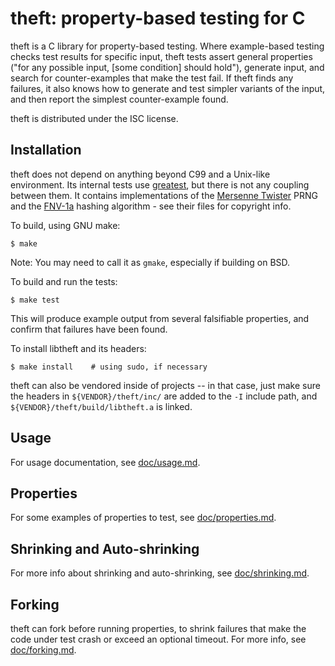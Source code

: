 # theft: property-based testing for C

theft is a C library for property-based testing. Where example-based
testing checks test results for specific input, theft tests assert
general properties ("for any possible input, [some condition] should
hold"), generate input, and search for counter-examples that make the
test fail. If theft finds any failures, it also knows how to generate
and test simpler variants of the input, and then report the simplest
counter-example found.

theft is distributed under the ISC license.


## Installation

theft does not depend on anything beyond C99 and a Unix-like
environment. Its internal tests use [greatest][], but there is not any
coupling between them. It contains implementations of the
[Mersenne Twister][mt] PRNG and the [FNV-1a][fnv] hashing algorithm -
see their files for copyright info.

[greatest]: https://github.com/silentbicycle/greatest
[mt]: http://www.math.sci.hiroshima-u.ac.jp/~m-mat/MT/emt.html
[fnv]: http://www.isthe.com/chongo/tech/comp/fnv/


To build, using GNU make:

    $ make

Note: You may need to call it as `gmake`, especially if building on BSD.

To build and run the tests:

    $ make test

This will produce example output from several falsifiable properties,
and confirm that failures have been found.

To install libtheft and its headers:

    $ make install    # using sudo, if necessary

theft can also be vendored inside of projects -- in that case, just make
sure the headers in `${VENDOR}/theft/inc/` are added to the `-I` include
path, and `${VENDOR}/theft/build/libtheft.a` is linked.


## Usage

For usage documentation, see [doc/usage.md](doc/usage.md).


## Properties

For some examples of properties to test, see
[doc/properties.md](doc/properties.md).


## Shrinking and Auto-shrinking

For more info about shrinking and auto-shrinking, see
[doc/shrinking.md](doc/shrinking.md).


## Forking

theft can fork before running properties, to shrink failures that make
the code under test crash or exceed an optional timeout. For more info,
see [doc/forking.md](doc/forking.md).
